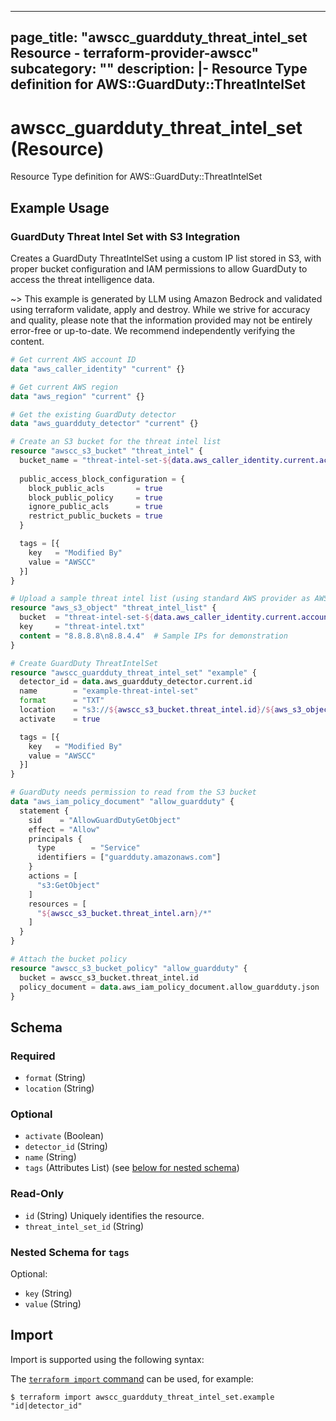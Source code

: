 
---
page_title: "awscc_guardduty_threat_intel_set Resource - terraform-provider-awscc"
subcategory: ""
description: |-
  Resource Type definition for AWS::GuardDuty::ThreatIntelSet
---

# awscc_guardduty_threat_intel_set (Resource)

Resource Type definition for AWS::GuardDuty::ThreatIntelSet

## Example Usage

### GuardDuty Threat Intel Set with S3 Integration

Creates a GuardDuty ThreatIntelSet using a custom IP list stored in S3, with proper bucket configuration and IAM permissions to allow GuardDuty to access the threat intelligence data.

~> This example is generated by LLM using Amazon Bedrock and validated using terraform validate, apply and destroy. While we strive for accuracy and quality, please note that the information provided may not be entirely error-free or up-to-date. We recommend independently verifying the content.

```terraform
# Get current AWS account ID
data "aws_caller_identity" "current" {}

# Get current AWS region
data "aws_region" "current" {}

# Get the existing GuardDuty detector
data "aws_guardduty_detector" "current" {}

# Create an S3 bucket for the threat intel list
resource "awscc_s3_bucket" "threat_intel" {
  bucket_name = "threat-intel-set-${data.aws_caller_identity.current.account_id}-${data.aws_region.current.name}"
  
  public_access_block_configuration = {
    block_public_acls       = true
    block_public_policy     = true
    ignore_public_acls      = true
    restrict_public_buckets = true
  }

  tags = [{
    key   = "Modified By"
    value = "AWSCC"
  }]
}

# Upload a sample threat intel list (using standard AWS provider as AWSCC doesn't have S3 object)
resource "aws_s3_object" "threat_intel_list" {
  bucket  = "threat-intel-set-${data.aws_caller_identity.current.account_id}-${data.aws_region.current.name}"
  key     = "threat-intel.txt"
  content = "8.8.8.8\n8.8.4.4"  # Sample IPs for demonstration
}

# Create GuardDuty ThreatIntelSet
resource "awscc_guardduty_threat_intel_set" "example" {
  detector_id = data.aws_guardduty_detector.current.id
  name        = "example-threat-intel-set"
  format      = "TXT"
  location    = "s3://${awscc_s3_bucket.threat_intel.id}/${aws_s3_object.threat_intel_list.key}"
  activate    = true

  tags = [{
    key   = "Modified By"
    value = "AWSCC"
  }]
}

# GuardDuty needs permission to read from the S3 bucket
data "aws_iam_policy_document" "allow_guardduty" {
  statement {
    sid    = "AllowGuardDutyGetObject"
    effect = "Allow"
    principals {
      type        = "Service"
      identifiers = ["guardduty.amazonaws.com"]
    }
    actions = [
      "s3:GetObject"
    ]
    resources = [
      "${awscc_s3_bucket.threat_intel.arn}/*"
    ]
  }
}

# Attach the bucket policy
resource "awscc_s3_bucket_policy" "allow_guardduty" {
  bucket = awscc_s3_bucket.threat_intel.id
  policy_document = data.aws_iam_policy_document.allow_guardduty.json
}
```

<!-- schema generated by tfplugindocs -->
## Schema

### Required

- `format` (String)
- `location` (String)

### Optional

- `activate` (Boolean)
- `detector_id` (String)
- `name` (String)
- `tags` (Attributes List) (see [below for nested schema](#nestedatt--tags))

### Read-Only

- `id` (String) Uniquely identifies the resource.
- `threat_intel_set_id` (String)

<a id="nestedatt--tags"></a>
### Nested Schema for `tags`

Optional:

- `key` (String)
- `value` (String)

## Import

Import is supported using the following syntax:

The [`terraform import` command](https://developer.hashicorp.com/terraform/cli/commands/import) can be used, for example:

```shell
$ terraform import awscc_guardduty_threat_intel_set.example "id|detector_id"
```

